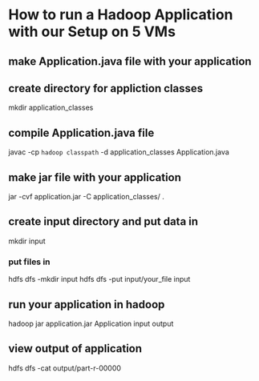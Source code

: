 # How to run a Hadoop Application with our Setup on 5 VMs

## make Application.java file with your application

## create directory for appliction classes
mkdir application_classes

## compile Application.java file
javac -cp `hadoop classpath` -d application_classes Application.java

## make jar file with your application
jar -cvf application.jar -C application_classes/ .

## create input directory and put data in
mkdir input
### put files in
hdfs dfs -mkdir input
hdfs dfs -put input/your_file input

## run your application in hadoop
hadoop jar application.jar Application input output

## view output of application
hdfs dfs -cat output/part-r-00000